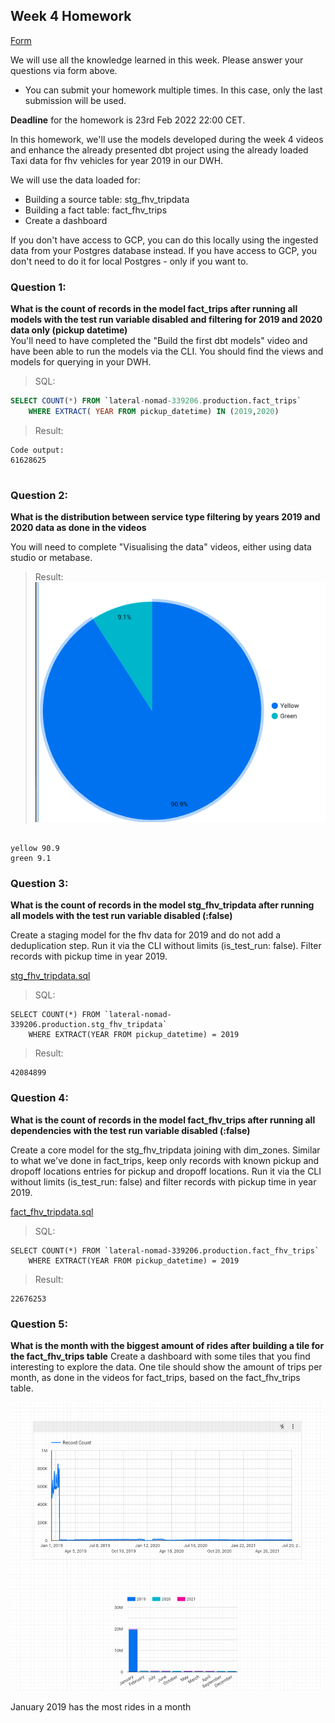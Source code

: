 ## Week 4 Homework 
[Form](https://forms.gle/B5CXshja3MRbscVG8) 

We will use all the knowledge learned in this week. Please answer your questions via form above.  
* You can submit your homework multiple times. In this case, only the last submission will be used. 

**Deadline** for the homework is 23rd Feb 2022 22:00 CET.


In this homework, we'll use the models developed during the week 4 videos and enhance the already presented dbt project using the already loaded Taxi data for fhv vehicles for year 2019 in our DWH.

We will use the data loaded for:
* Building a source table: stg_fhv_tripdata
* Building a fact table: fact_fhv_trips
* Create a dashboard 

If you don't have access to GCP, you can do this locally using the ingested data from your Postgres database
instead. If you have access to GCP, you don't need to do it for local Postgres -
only if you want to.

### Question 1: 
**What is the count of records in the model fact_trips after running all models with the test run variable disabled and filtering for 2019 and 2020 data only (pickup datetime)**  
You'll need to have completed the "Build the first dbt models" video and have been able to run the models via the CLI. 
You should find the views and models for querying in your DWH.

>SQL:
```sql
SELECT COUNT(*) FROM `lateral-nomad-339206.production.fact_trips`
    WHERE EXTRACT( YEAR FROM pickup_datetime) IN (2019,2020)
```
>Result:
```
Code output:
61628625


```

### Question 2: 
**What is the distribution between service type filtering by years 2019 and 2020 data as done in the videos**

You will need to complete "Visualising the data" videos, either using data studio or metabase. 

>Result:
![hw](hw_distribution.png)
```

yellow 90.9
green 9.1
```
### Question 3: 
**What is the count of records in the model stg_fhv_tripdata after running all models with the test run variable disabled (:false)**  

Create a staging model for the fhv data for 2019 and do not add a deduplication step. Run it via the CLI without limits (is_test_run: false).
Filter records with pickup time in year 2019.


[stg_fhv_tripdata.sql](taxi_rides_ny/models/staging/stg_fhv_tripdata.sql)
>SQL:
```
SELECT COUNT(*) FROM `lateral-nomad-339206.production.stg_fhv_tripdata` 
    WHERE EXTRACT(YEAR FROM pickup_datetime) = 2019
```

>Result:
```
42084899
```


### Question 4: 
**What is the count of records in the model fact_fhv_trips after running all dependencies with the test run variable disabled (:false)**  

Create a core model for the stg_fhv_tripdata joining with dim_zones.
Similar to what we've done in fact_trips, keep only records with known pickup and dropoff locations entries for pickup and dropoff locations. 
Run it via the CLI without limits (is_test_run: false) and filter records with pickup time in year 2019.

[fact_fhv_tripdata.sql](taxi_rides_ny/models/core/fact_fhv_trips.sql)
>SQL:
```
SELECT COUNT(*) FROM `lateral-nomad-339206.production.fact_fhv_trips` 
    WHERE EXTRACT(YEAR FROM pickup_datetime) = 2019
```

>Result:
```
22676253
```


### Question 5: 
**What is the month with the biggest amount of rides after building a tile for the fact_fhv_trips table**
Create a dashboard with some tiles that you find interesting to explore the data. One tile should show the amount of trips per month, as done in the videos for fact_trips, based on the fact_fhv_trips table.


![hw](hw_dashboard.png)

January 2019 has the most rides in a month
